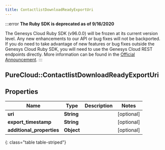 ```yaml
---
title: ContactlistDownloadReadyExportUri
---
```


:::error
**The Ruby SDK is deprecated as of 9/16/2020**

The Genesys Cloud Ruby SDK (v96.0.0) will be frozen at its current version level. Any new enhancements to our API or bug fixes will not be backported. If you do need to take advantage of new features or bug fixes outside the Genesys Cloud Ruby SDK, you will need to use the Genesys Cloud REST endpoints directly. More information can be found in the [Official Announcement](https://developer.mypurecloud.com/forum/t/announcement-genesys-cloud-ruby-sdk-end-of-life/8850).
:::


## PureCloud::ContactlistDownloadReadyExportUri

## Properties

|Name | Type | Description | Notes|
|------------ | ------------- | ------------- | -------------|
| **uri** | **String** |  | [optional] |
| **export_timestamp** | **String** |  | [optional] |
| **additional_properties** | **Object** |  | [optional] |
{: class="table table-striped"}


